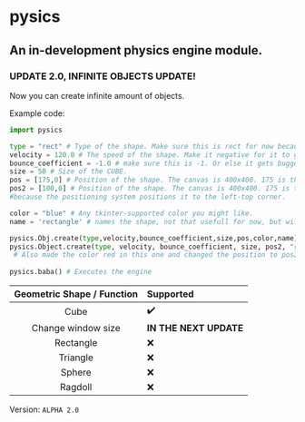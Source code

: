 # pysics
## An in-development physics engine module.


### UPDATE 2.0, INFINITE OBJECTS UPDATE!
Now you can create infinite amount of objects.

Example code:
```python
import pysics

type = "rect" # Type of the shape. Make sure this is rect for now because no other shapes are supported at the current moment.
velocity = 120.0 # The speed of the shape. Make it negative for it to go up.
bounce_coefficient = -1.0 # make sure this is -1. Or else it gets bugged.
size = 50 # Size of the CUBE.
pos = [175,0] # Position of the shape. The canvas is 400x400. 175 is the center 
pos2 = [100,0] # Position of the shape. The canvas is 400x400. 175 is the center 
#because the positioning system positions it to the left-top corner.

color = "blue" # Any tkinter-supported color you might like.
name = 'rectangle' # names the shape, not that usefull for now, but will be in the later versions.

pysics.Obj.create(type,velocity,bounce_coefficient,size,pos,color,name) # Creates the object. 
pysics.Object.create(type, velocity, bounce_coefficient, size, pos2, "red", "obj2") # The second object. Make sure the names are not the same. 
 # Also made the color red in this one and changed the position to pos2, the second variable for position.
 
pysics.baba() # Executes the engine
```

|                               Geometric Shape / Function                               |                         Supported                                             
|:--------------------------------------------------------------------------------------:|:-------------------------------------------------------------------|
| Cube                                                                                   | ✔️                                                                |
| Change window size  | **IN THE NEXT UPDATE**
| Rectangle                                                                              | ❌                                                     |
| Triangle  | ❌
| Sphere | ❌
| Ragdoll | ❌


Version: ``ALPHA 2.0``
